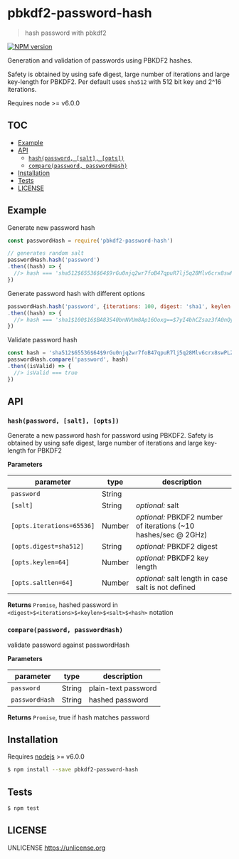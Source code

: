# pbkdf2-password-hash

> hash password with pbkdf2

[![NPM version](https://badge.fury.io/js/pbkdf2-password-hash.svg)](https://www.npmjs.com/package/pbkdf2-password-hash/)

Generation and validation of passwords using PBKDF2 hashes.

Safety is obtained by using safe digest, large number of iterations and large key-length for PBKDF2.
Per default uses `sha512` with 512 bit key and 2^16 iterations.

Requires node >= v6.0.0

## TOC

* [Example](#example)
* [API](#api)
  * [`hash(password, [salt], [opts])`](#hashpassword-salt-opts)
  * [`compare(password, passwordHash)`](#comparepassword-passwordhash)
* [Installation](#installation)
* [Tests](#tests)
* [LICENSE](#license)

## Example

Generate new password hash

```js
const passwordHash = require('pbkdf2-password-hash')

// generates random salt
passwordHash.hash('password')
.then((hash) => {
  //> hash === 'sha512$65536$64$9rGu0njq2wr7foB47qpuR7lj5q28Mlv6crx8swPLZs1ROOUlRlV6nOrANLrvLMJZ+yCEs8K49Nu3ohcIG93xVw==$aUiFKRNpgkqPO4NK/eZz+kVClVqXZsi99L0WZYj9a39hNjSFhP3zg96c6KfGZLHbef0rfemuqpEq00ucldlyNg=='
})
```

Generate password hash with different options

```js
passwordHash.hash('password', {iterations: 100, digest: 'sha1', keylen: 16, saltlen: 16})
.then((hash) => {
  //> hash === 'sha1$100$16$BA83S40bnNVUm8Ap16Ooxg==$7yI4bhCZsaz3fA0nQyAWlg=='
})
```

Validate password hash

```js
const hash = 'sha512$65536$64$9rGu0njq2wr7foB47qpuR7lj5q28Mlv6crx8swPLZs1ROOUlRlV6nOrANLrvLMJZ+yCEs8K49Nu3ohcIG93xVw==$aUiFKRNpgkqPO4NK/eZz+kVClVqXZsi99L0WZYj9a39hNjSFhP3zg96c6KfGZLHbef0rfemuqpEq00ucldlyNg=='
passwordHash.compare('password', hash)
.then((isValid) => {
  //> isValid === true
})
```

## API

### `hash(password, [salt], [opts])`

Generate a new password hash for password using PBKDF2.
Safety is obtained by using safe digest, large number of iterations and large key-length for PBKDF2

**Parameters**

| parameter                  | type   | description                                         |
| -------------------------- | ------ | --------------------------------------------------- |
| `password`                 | String |                                                     |
| `[salt]`                   | String | _optional:_ salt                           |
| `[opts.iterations=65536]`  | Number | _optional:_ PBKDF2 number of iterations (~10 hashes/sec @ 2GHz) |
| `[opts.digest=sha512]`     | String | _optional:_ PBKDF2 digest                           |
| `[opts.keylen=64]`         | Number | _optional:_ PBKDF2 key length                       |
| `[opts.saltlen=64]`        | Number | _optional:_ salt length in case salt is not defined |


**Returns** `Promise`, hashed password in `<digest>$<iterations>$<keylen>$<salt>$<hash>` notation

### `compare(password, passwordHash)`

validate password against passwordHash

**Parameters**

| parameter      | type   | description         |
| -------------- | ------ | ------------------- |
| `password`     | String | plain-text password |
| `passwordHash` | String | hashed password     |


**Returns** `Promise`, true if hash matches password

## Installation

Requires [nodejs](http://nodejs.org/) >= v6.0.0

```sh
$ npm install --save pbkdf2-password-hash
```

## Tests

```sh
$ npm test
```

## LICENSE

UNLICENSE <https://unlicense.org>
